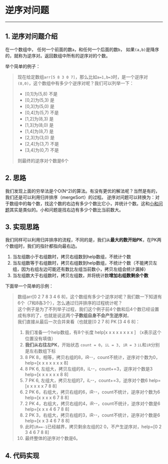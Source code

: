 # 逆序对问题

---
## 1. 逆序对问题介绍
在一个数组中， 任何一个前面的数`a`，和任何一个后面的数`b`， 如果`(a,b)`是降序的，就称为逆序对。返回数组中所有的逆序对的个数。

举个简单的例子：
> 现在给定数组`arr[5 8 3 0 7]`，那么比如`a=1,b=3`时，是一个逆序对`(8,0)`，这个数组中有多少个逆序对呢？我们可以列举一下：
> - [0,1]为(5,8) 不是
> - [0,2]为(5,3) 是
> - [0,3]为(5,0) 是
> - [0,4]为(5,7) 不是
> - [1,2]为(8,3) 是
> - [1,3]为(8,0) 是
> - [1,4]为(8,7) 是
> - [2,3]为(3,0) 是
> - [2,4]为(3,7) 不是
> - [3,4]为(0,7) 不是
> 
> 则最终的逆序对个数是6个

## 2. 思路
我们发现上面的穷举法是个O(N^2)的算法。有没有更优的解法呢？当然是有的，我们还是可以利用归并排序（mergeSort）的过程。
逆序对问题可以转换为：对于数组中的每个数，找这个数的右边有多少个数比它小，并统计个数。这和[小和问题](smallSumProblem.md)其实是类似的。小和问题是找右边有多少个数比当前数大。

## 3. 实现思路
我们同样可以利用归并排序的流程，不同的是，我们从**最大的数开始PK**，在PK两个数组时，我们的指针都指向最右边。
1. 当左组数小于右组数时，拷贝右组数到help数组，不统计个数
2. 当左组数等于右组数时，拷贝右组数到help数组，不统计个数（不能拷贝左组，因为右组左边可能还有数比左组当前数小，拷贝左组会统计漏掉）
3. 当左组数大于右组数时，拷贝左组数，并将统计数**增加右组数剩余个数**

下面举一个简单的示例：
> 数组arr[0 2 7 8 3 4 6 8]，这个数组有多少个逆序对呢？我们数一下知道有6个（7和8各3个），怎么通过归并排序的过程统计呢？<br>
> 这个例子是为了不列举子过程，我们这个例子前4个数和后4个数已经设置成有序的了，也就是说这两个**子数组自身不会产生逆序对**。<br>
> 我们直接从最后一次合并来看（也就是[0 2 7 8] PK [3 4 6 8]：
> 1. 我们准备一个help数组，有8个长度 help[x x x x x x x x ] （x表示这个位置没有填值）
> 2. **我们从右往左PK**，开始状态 `count = 0`，`iL = 3, iR = 3` `iL`和`iR`分别是左右数组下标 
> 3. 8 PK 8，相等，拷贝右组的8，iR--，count不统计，逆序对个数为0，help=[x x x x x x x 8]
> 4. 8 PK 6, 左组大，拷贝左组的8，iL--，count+=3，逆序对个数是3 help=[x x x x x x 8 8]
> 5. 7 PK 6, 左组大，拷贝左组的7，iL--，count+=3，逆序对个数6 help=[x x x x x 7 8 8]
> 6. 2 PK 6，右组大，拷贝右组的6，iR--，count不统计，逆序对个数为6 help=[x x x x 6 7 8 8]
> 7. 2 PK 4，右组大，拷贝右组的4，iR--，count不统计，逆序对个数是6 help=[x x x 4 6 7 8 8]
> 8. 2 PK 3，右组大，拷贝右组的3，iR--，count不统计，逆序对个数是6 help=[x x 3 4 6 7 8 8]
> 9. 此时`iR==-1`已经越界，拷贝剩余左组的2 0，不产生逆序对，help=[0 2 3 4 6 7 8 8]
> 10. 最终整体的逆序对个数是6。
 
## 4. 代码实现


